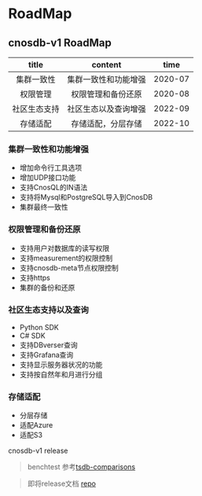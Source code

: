 # RoadMap

## cnosdb-v1 RoadMap

| title  |  content   |  time   |
|:------:|:----------:|:-------:|
| 集群一致性  | 集群一致性和功能增强 | 2020-07 |
|  权限管理  | 权限管理和备份还原  | 2020-08 |
| 社区生态支持 | 社区生态以及查询增强 | 2022-09 |
|  存储适配  | 存储适配，分层存储  | 2022-10 |


### 集群一致性和功能增强
- 增加命令行工具选项
- 增加UDP接口功能
- 支持CnosQL的IN语法
- 支持将Mysql和PostgreSQL导入到CnosDB
- 集群最终一致性


### 权限管理和备份还原
- 支持用户对数据库的读写权限
- 支持measurement的权限控制
- 支持cnosdb-meta节点权限控制
- 支持https
- 集群的备份和还原

### 社区生态支持以及查询
- Python SDK
- C# SDK
- 支持DBverser查询
- 支持Grafana查询
- 支持显示服务器状况的功能
- 支持按自然年和月进行分组


### 存储适配
- 分层存储
- 适配Azure
- 适配S3


cnosdb-v1 release

> benchtest 参考[tsdb-comparisons](https://github.com/cnosdb/tsdb-comparisons)

> 即将release文档 [repo](https://github.com/cnosdb/docs/tree/latest)